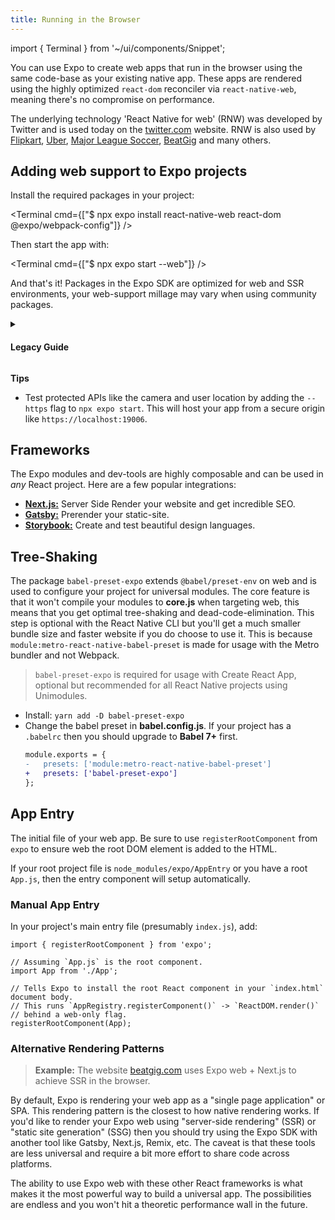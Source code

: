 ```yaml
---
title: Running in the Browser
---
```


import { Terminal } from '~/ui/components/Snippet';

You can use Expo to create web apps that run in the browser using the same code-base as your existing native app. These apps are rendered using the highly optimized `react-dom` reconciler via `react-native-web`, meaning there's no compromise on performance.

The underlying technology 'React Native for web' (RNW) was developed by Twitter and is used today on the [twitter.com](https://twitter.com/expo) website. RNW is also used by [Flipkart](https://twitter.com/naqvitalha/status/969577892991549440), [Uber](https://www.youtube.com/watch?v=RV9rxrNIxnY), [Major League Soccer](https://matchcenter.mlssoccer.com/), [BeatGig](https://beatgig.com/) and many others.

## Adding web support to Expo projects

Install the required packages in your project:

<Terminal cmd={["$ npx expo install react-native-web react-dom @expo/webpack-config"]} />

Then start the app with:

<Terminal cmd={["$ npx expo start --web"]} />

And that's it! Packages in the Expo SDK are optimized for web and SSR environments, your web-support millage may vary when using community packages.

<details>
<summary>
<h4>Legacy Guide</h4>
</summary>
<p>

To add web support to an existing app you can do the following:

- Ensure your project has at least `expo@^46.0.0` installed.
- Add web dependencies: `npx expo install react-native-web react-dom`
- Start your project with `npx expo start` then press `w` to start Webpack and open the project in the browser.

</p>
</details>

**Tips**

- Test protected APIs like the camera and user location by adding the `--https` flag to `npx expo start`. This will host your app from a secure origin like `https://localhost:19006`.

## Frameworks

The Expo modules and dev-tools are highly composable and can be used in _any_ React project. Here are a few popular integrations:

- [**Next.js:**](https://dev.to/evanbacon/next-js-expo-and-react-native-for-web-3kd9) Server Side Render your website and get incredible SEO.
- [**Gatsby:**](https://dev.to/evanbacon/gatsby-react-native-for-web-expo-2kgc) Prerender your static-site.
- [**Storybook:**](https://github.com/expo/examples/tree/master/with-storybook) Create and test beautiful design languages.

## Tree-Shaking

The package `babel-preset-expo` extends `@babel/preset-env` on web and is used to configure your project for universal modules. The core feature is that it won't compile your modules to **core.js** when targeting web, this means that you get optimal tree-shaking and dead-code-elimination.
This step is optional with the React Native CLI but you'll get a much smaller bundle size and faster website if you do choose to use it. This is because `module:metro-react-native-babel-preset` is made for usage with the Metro bundler and not Webpack.

> `babel-preset-expo` is required for usage with Create React App, optional but recommended for all React Native projects using Unimodules.

- Install: `yarn add -D babel-preset-expo`
- Change the babel preset in **babel.config.js**. If your project has a `.babelrc` then you should upgrade to **Babel 7+** first.
  ```diff
  module.exports = {
  -   presets: ['module:metro-react-native-babel-preset']
  +   presets: ['babel-preset-expo']
  };
  ```

## App Entry

The initial file of your web app. Be sure to use `registerRootComponent` from `expo` to ensure web the root DOM element is added to the HTML.

If your root project file is `node_modules/expo/AppEntry` or you have a root `App.js`, then the entry component will setup automatically.

### Manual App Entry

In your project's main entry file (presumably `index.js`), add:

```tsx
import { registerRootComponent } from 'expo';

// Assuming `App.js` is the root component.
import App from './App';

// Tells Expo to install the root React component in your `index.html` document body.
// This runs `AppRegistry.registerComponent()` -> `ReactDOM.render()`
// behind a web-only flag.
registerRootComponent(App);
```

### Alternative Rendering Patterns

> **Example:** The website [beatgig.com][beatgig] uses Expo web + Next.js to achieve SSR in the browser.

By default, Expo is rendering your web app as a "single page application" or SPA. This rendering pattern is the closest to how native rendering works. If you'd like to render your Expo web using "server-side rendering" (SSR) or "static site generation" (SSG) then you should try using the Expo SDK with another tool like Gatsby, Next.js, Remix, etc. The caveat is that these tools are less universal and require a bit more effort to share code across platforms.

The ability to use Expo web with these other React frameworks is what makes it the most powerful way to build a universal app. The possibilities are endless and you won't hit a theoretic performance wall in the future.

[rnw]: https://github.com/necolas/react-native-web/
[forums]: https://forums.expo.dev/
[canny]: https://expo.canny.io/feature-requests
[beatgig]: https://beatgig.com/
